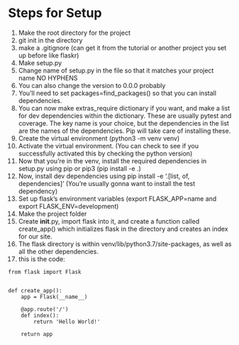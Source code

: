 # Steps for Setup
1.	Make the root directory for the project
2.	git init in the directory
3.	make a .gitignore (can get it from the tutorial or another project you set up before like flaskr)
4.	Make setup.py
5.	Change name of setup.py in the file so that it matches your project name NO HYPHENS
6.	You can also change the version to 0.0.0 probably
7.	You’ll need to set packages=find_packages() so that you can install dependencies.
8.	You can now make extras_require dictionary if you want, and make a list for dev dependencies within the dictionary. These are usually pytest and coverage. The key name is your choice, but the dependencies in the list are the names of the dependencies. Pip will take care of installing these.
9.	Create the virtual environment (python3 -m venv venv)
10.	Activate the virtual environment. (You can check to see if you successfully activated this by checking the python version)
11.	Now that you’re in the venv, install the required dependencies in setup.py using pip or pip3 (pip install -e .)
12.	Now, install dev dependencies using pip install -e ‘.[list, of, dependencies]’ (You’re usually gonna want to install the test dependency)
13.	Set up flask’s environment variables (export FLASK_APP=name and export FLASK_ENV=development)
14.	Make the project folder
15.	Create __init__.py, import flask into it, and create a function called create_app() which initializes flask in the directory and creates an index for our site.
1.	The flask directory is within venv/lib/python3.7/site-packages, as well as all the other dependencies.
2.	this is the code:
```
from flask import Flask


def create_app():
    app = Flask(__name__)

    @app.route('/')
    def index():
        return 'Hello World!'

    return app
```

